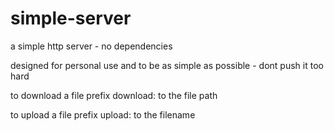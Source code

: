 # simple-server
a simple http server - no dependencies

designed for personal use and to be as simple as possible - dont push it too hard


to download a file prefix download: to the file path

to upload a file prefix upload: to the filename
